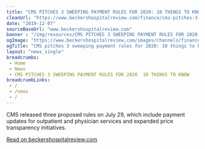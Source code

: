 ```yaml
--- 
title: "CMS PITCHES 3 SWEEPING PAYMENT RULES FOR 2020: 10 THINGS TO KNOW"
cleanUrl: "https://www.beckershospitalreview.com/finance/cms-pitches-3-sweeping-payment-rules-for-2020-10-things-to-know.html"
date: "2019-12-07"
sourceBaseUrl: "www.beckershospitalreview.com"
banner : "/img/resources/CMS PITCHES 3 SWEEPING PAYMENT RULES FOR 2020 10 THINGS TO KNOW.png"
ogImage: "https://www.beckershospitalreview.com/images/channels/finance/3.jpg"
ogTitle: "CMS pitches 3 sweeping payment rules for 2020: 10 things to know. CMS released three proposed rules on July 29, which include payment updates for outpatient and physician services and expanded price transparency initiatives."
layout: "news_single"
breadcrumbs:
 - Home
 - News
 - CMS PITCHES 3 SWEEPING PAYMENT RULES FOR 2020  10 THINGS TO KNOW
breadcrumbLinks:
 - / 
 - /news
 - / 
---
```

CMS released three proposed rules on July 29, which include payment updates for outpatient and physician services and expanded price transparency initiatives.  
  
[Read on beckershospitalreview.com](https://www.beckershospitalreview.com/finance/cms-pitches-3-sweeping-payment-rules-for-2020-10-things-to-know.html)
